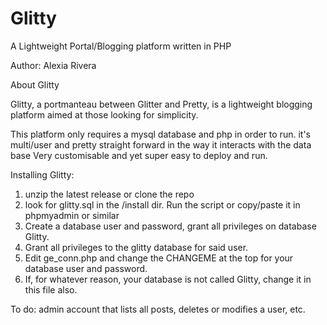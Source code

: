 # Glitty

A Lightweight Portal/Blogging platform written in PHP

Author: Alexia Rivera


About Glitty

Glitty, a portmanteau between Glitter and Pretty, is a lightweight blogging platform 
aimed at those looking for simplicity.

This platform only requires a mysql database and php in order to run. 
it's multi/user and pretty straight forward in the way it interacts with the data base
Very customisable and yet super easy to deploy and run. 



Installing Glitty:

1. unzip the latest release or clone the repo
2. look for glitty.sql in the /install dir. Run the script or copy/paste it in phpmyadmin or similar
3. Create a database user and password, grant all privileges on database Glitty.
4. Grant all privileges to the glitty database for said user.
5. Edit ge_conn.php and change the CHANGEME at the top for your database user and password. 
6. If, for whatever reason, your database is not called Glitty, change it in this file also.


To do: 
admin account that lists all posts, deletes or modifies a user, etc.
